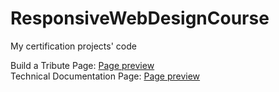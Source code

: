 # ResponsiveWebDesignCourse
 My certification projects' code
 
 Build a Tribute Page: <a href="https://semih5.github.io/ResponsiveWebDesignCourse/BuildaTributePage/index.html">Page preview</a> </br>
 Technical Documentation Page: <a href="https://semih5.github.io/ResponsiveWebDesignCourse/TechnicalDocumentationPage/index.html">Page preview</a>
